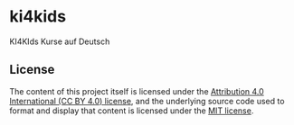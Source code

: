 # ki4kids
KI4KIds Kurse auf Deutsch

## License
The content of this project itself is licensed under the [Attribution 4.0 International (CC BY 4.0) license](https://creativecommons.org/licenses/by/4.0/deed.en), and the underlying source code used to format and display that content is licensed under the [MIT license](LICENSE).
